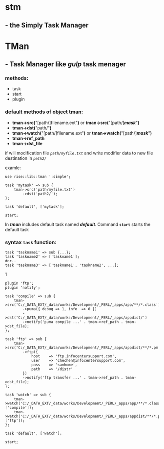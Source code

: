 # stm
## - the Simply Task Manager
# TMan
## - Task Manager like ***gulp*** task menager

### methods:

- task
- start
- plugin

### default methods of object **tman**:

- **tman->src(**"[path/]filename.ext"**)** or **tman->src(**"[path/]***mask***"**)**
- **tman->dst(**"path/"**)**
- **tman->watch(**"[path/]filename.ext"**)** or **tman->watch(**"[path/]***mask***"**)**
- **tman->ref_path**
- **tman->dst_file**


if will modification file *`path/myfile.txt`* and write modifier data to new file destination in *`path2/`*

examle:

    use rise::lib::tman ':simple';

    task 'mytask' => sub {
        tman->src('path/myfile.txt')
            ->dst('path2/');
    };

    task 'default', ['mytask'];

    start;
In ***tman*** includes default task named ***default***.
Command **`start`** starts the default task
### syntax **`task`** function:

    task 'taskname1' => sub {...};
    task 'taskname2' => ['taskname1'];
    #or..
    task 'taskname3' => ['taskname1', 'taskname2', ...];

1

    plugin 'ftp';
    plugin 'notify';

    task 'compile' => sub {
        tman->src('C:/_DATA_EXT/_data/works/Development/_PERL/_apps/app/**/*.class')
    		->puma({ debug => 1, info  => 0 })
        	->dst('C:/_DATA_EXT/_data/works/Development/_PERL/_apps/appdist/')
    		->notify('puma compile ...' . tman->ref_path . tman->dst_file);
    };

    task 'ftp' => sub {
    	tman->src('C:/_DATA_EXT/_data/works/Development/_PERL/_apps/appdist/**/*.pm')
    		->ftp({
    			host	=> 'ftp.infocentersupport.com',
    			user	=> 'chechen@infocentersupport.com',
    			pass	=> 'sanhome',
    			path	=> '/distr'
    		})
    		->notify('ftp transfer ...' . tman->ref_path . tman->dst_file);
    };

    task 'watch' => sub {
    	tman->watch('C:/_DATA_EXT/_data/works/Development/_PERL/_apps/app/**/*.class', ['compile']);
    	tman->watch('C:/_DATA_EXT/_data/works/Development/_PERL/_apps/appdist/**/*.pm', ['ftp']);
    };

    task 'default', ['watch'];

    start;
